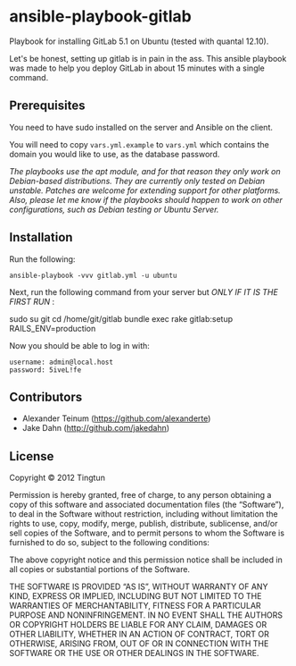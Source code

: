 # ansible-playbook-gitlab

Playbook for installing GitLab 5.1 on Ubuntu (tested with quantal 12.10).

Let's be honest, setting up gitlab is in pain in the ass. This ansible playbook was made to help you deploy GitLab in about 15 minutes with a single command.


## Prerequisites
You need to have sudo installed on the server and Ansible on the client.

You will need to copy `vars.yml.example` to `vars.yml` which contains the domain you would like to use, as the database password.

_The playbooks use the apt module, and for that reason they only work on Debian-based distributions. They are currently only tested on Debian unstable. Patches are welcome for extending support for other platforms. Also, please let me know if the playbooks should happen to work on other configurations, such as Debian testing or Ubuntu Server._

## Installation
Run the following:

    ansible-playbook -vvv gitlab.yml -u ubuntu

Next, run the following command from your server but *ONLY IF IT IS THE FIRST RUN* :

  sudo su git
  cd /home/git/gitlab
  bundle exec rake gitlab:setup RAILS_ENV=production

Now you should be able to log in with:

    username: admin@local.host
    password: 5iveL!fe

## Contributors

* Alexander Teinum (https://github.com/alexanderte)
* Jake Dahn (http://github.com/jakedahn)

## License
Copyright © 2012 Tingtun

Permission is hereby granted, free of charge, to any person obtaining a copy of this software and associated documentation files (the “Software”), to deal in the Software without restriction, including without limitation the rights to use, copy, modify, merge, publish, distribute, sublicense, and/or sell copies of the Software, and to permit persons to whom the Software is furnished to do so, subject to the following conditions:

The above copyright notice and this permission notice shall be included in all copies or substantial portions of the Software.

THE SOFTWARE IS PROVIDED “AS IS”, WITHOUT WARRANTY OF ANY KIND, EXPRESS OR IMPLIED, INCLUDING BUT NOT LIMITED TO THE WARRANTIES OF MERCHANTABILITY, FITNESS FOR A PARTICULAR PURPOSE AND NONINFRINGEMENT. IN NO EVENT SHALL THE AUTHORS OR COPYRIGHT HOLDERS BE LIABLE FOR ANY CLAIM, DAMAGES OR OTHER LIABILITY, WHETHER IN AN ACTION OF CONTRACT, TORT OR OTHERWISE, ARISING FROM, OUT OF OR IN CONNECTION WITH THE SOFTWARE OR THE USE OR OTHER DEALINGS IN THE SOFTWARE.

